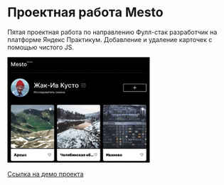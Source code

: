 # Проектная работа Mesto

Пятая проектная работа по направлению Фулл-стак разработчик на платформе Яндекс Практикум. Добавление и удаление карточек с помощью чистого JS.

![index.html preview](./images/preview.jpeg)

[Cсылка на демо проекта](https://konopat.github.io/mesto-project-ff/)
